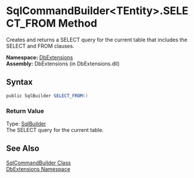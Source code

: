 SqlCommandBuilder&lt;TEntity>.SELECT_FROM Method
================================================
Creates and returns a SELECT query for the current table that includes the SELECT and FROM clauses.

**Namespace:** [DbExtensions][1]  
**Assembly:** DbExtensions (in DbExtensions.dll)

Syntax
------

```csharp
public SqlBuilder SELECT_FROM()
```

### Return Value
Type: [SqlBuilder][2]  
The SELECT query for the current table.

See Also
--------
[SqlCommandBuilder<TEntity> Class][3]  
[DbExtensions Namespace][1]  

[1]: ../README.md
[2]: ../SqlBuilder/README.md
[3]: README.md